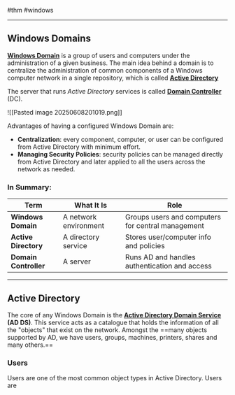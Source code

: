 #thm #windows 

---

## Windows Domains

**<u>Windows Domain</u>**  is a group of users and computers under the administration of a given business. The main idea behind a domain is to centralize the administration of common components of a Windows computer network in a single repository, which is called **<u>Active Directory</u>**

The server that runs _Active Directory_ services is called **<u>Domain Controller</u>** (DC).

![[Pasted image 20250608201019.png]]


Advantages of having a configured Windows Domain are:

- **Centralization**: every component, computer, or user can be configured from Active Directory with minimum effort.
- **Managing Security Policies**: security policies can be managed directly from Active Directory and later applied to all the users across the network as needed.

### In Summary:

| Term                  | What It Is            | Role                                              |
| --------------------- | --------------------- | ------------------------------------------------- |
| **Windows Domain**    | A network environment | Groups users and computers for central management |
| **Active Directory**  | A directory service   | Stores user/computer info and policies            |
| **Domain Controller** | A server              | Runs AD and handles authentication and access     |

---

## Active Directory

The core of any Windows Domain is the **<u>Active Directory Domain Service</u> (AD DS)**. This service acts as a catalogue that holds the information of all the "objects" that exist on the network. Amongst the ==many objects supported by AD, we have users, groups, machines, printers, shares and many others.==

### Users 
Users are one of the most common object types in Active Directory.
Users are 

